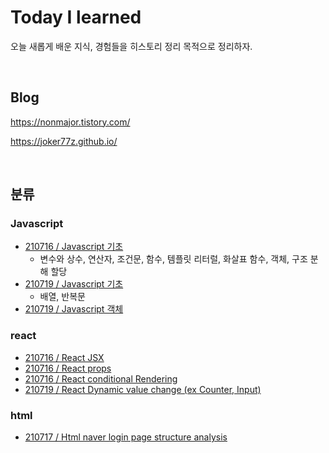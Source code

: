 # Today I learned
오늘 새롭게 배운 지식, 경험들을 히스토리 정리 목적으로 정리하자.

<br>

## Blog
https://nonmajor.tistory.com/

https://joker77z.github.io/

<br>

## 분류
### Javascript
- [210716 / Javascript 기초](https://github.com/joker77z/TIL/blob/main/javascript/210716-javascript-basic1.md)
  - 변수와 상수, 연산자, 조건문, 함수, 템플릿 리터럴, 화살표 함수, 객체, 구조 분해 할당
- [210719 / Javascript 기초](https://github.com/joker77z/TIL/blob/main/javascript/210718-javascript-basic2.md)
  - 배열, 반복문
- [210719 / Javascript 객체](https://github.com/joker77z/TIL/blob/main/javascript/210718-javascript-object.md)

### react
- [210716 / React JSX](https://github.com/joker77z/TIL/blob/main/react/210716-react-jsx.md)
- [210716 / React props](https://github.com/joker77z/TIL/blob/main/react/210716-react-props.md)
- [210716 / React conditional Rendering](https://github.com/joker77z/TIL/blob/main/react/210716-react-conditionalRendering.md)
- [210719 / React Dynamic value change (ex Counter, Input)](https://github.com/joker77z/TIL/blob/main/react/210719-react-dynamicValue.md)

### html
- [210717 / Html naver login page structure analysis](https://github.com/joker77z/TIL/blob/main/html/210717-html-naver-structure.md)
